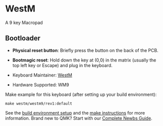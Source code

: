 # WestM

A 9 key Macropad

## Bootloader
* **Physical reset button**: Briefly press the button on the back of the PCB.
* **Bootmagic reset**: Hold down the key at (0,0) in the matrix (usually the top left key or Escape) and plug in the keyboard.

* Keyboard Maintainer: [WestM](https://github.com/westm00)
* Hardware Supported: WM9

Make example for this keyboard (after setting up your build environment):

    make westm/westm9/rev1:default

See the [build environment setup](https://docs.qmk.fm/#/getting_started_build_tools) and the [make instructions](https://docs.qmk.fm/#/getting_started_make_guide) for more information. Brand new to QMK? Start with our [Complete Newbs Guide](https://docs.qmk.fm/#/newbs).
